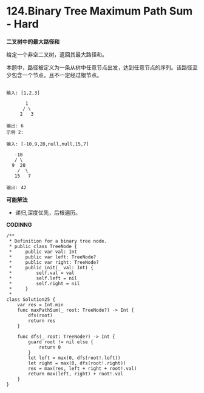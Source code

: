 # 124.Binary Tree Maximum Path Sum - Hard
**二叉树中的最大路径和**

给定一个非空二叉树，返回其最大路径和。

本题中，路径被定义为一条从树中任意节点出发，达到任意节点的序列。该路径至少包含一个节点，且不一定经过根节点。

```示例 1:

输入: [1,2,3]

       1
      / \
     2   3

输出: 6
示例 2:

输入: [-10,9,20,null,null,15,7]

   -10
   / \
  9  20
    /  \
   15   7

输出: 42
```

**可能解法**

- 递归,深度优先，后根遍历。

**CODINNG**

```
/**
 * Definition for a binary tree node.
 * public class TreeNode {
 *     public var val: Int
 *     public var left: TreeNode?
 *     public var right: TreeNode?
 *     public init(_ val: Int) {
 *         self.val = val
 *         self.left = nil
 *         self.right = nil
 *     }
 *
class Solution25 {
    var res = Int.min
    func maxPathSum(_ root: TreeNode?) -> Int {
        dfs(root)
        return res
    }

    func dfs(_ root: TreeNode?) -> Int {
        guard root != nil else {
            return 0
        }
        let left = max(0, dfs(root!.left))
        let right = max(0, dfs(root!.right))
        res = max(res, left + right + root!.val)
        return max(left, right) + root!.val
    }
}
```
